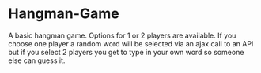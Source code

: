 # Hangman-Game
A basic hangman game. Options for 1 or 2 players are available. If you choose one player a random word will be selected via an ajax call to an API but if you select 2 players you get to type in your own word so someone else can guess it.
